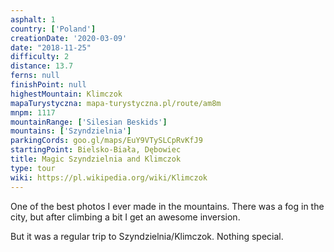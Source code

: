```yaml
---
asphalt: 1
country: ['Poland']
creationDate: '2020-03-09'
date: "2018-11-25"
difficulty: 2
distance: 13.7
ferns: null
finishPoint: null
highestMountain: Klimczok
mapaTurystyczna: mapa-turystyczna.pl/route/am8m
mnpm: 1117
mountainRange: ['Silesian Beskids']
mountains: ['Szyndzielnia']
parkingCords: goo.gl/maps/EuY9VTySLCpRvKfJ9
startingPoint: Bielsko-Biała, Dębowiec
title: Magic Szyndzielnia and Klimczok
type: tour
wiki: https://pl.wikipedia.org/wiki/Klimczok
---
```


One of the best photos I ever made in the mountains. There was a fog in the city, but after climbing a bit I get an awesome inversion.

But it was a regular trip to Szyndzielnia/Klimczok. Nothing special.

